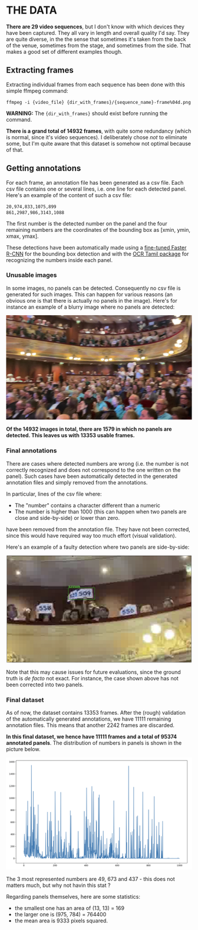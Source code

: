 # THE DATA

**There are 29 video sequences**, but I don't know with which devices they have been captured. They all vary in length and overall quality I'd say. They are quite diverse, in the the sense that sometimes it's taken from the back of the venue, sometimes from the stage, and sometimes from the side. That makes a good set of different examples though.

## Extracting frames

Extracting individual frames from each sequence has been done with this simple ffmpeg command:

```shell
ffmpeg -i {video_file} {dir_with_frames}/{sequence_name}-frame%04d.png
```

**WARNING:** The `{dir_with_frames}` should exist before running the command.

**There is a grand total of 14932 frames**, with quite some redundancy (which is normal, since it's video sequences). I deliberately chose *not* to eliminate some, but I'm quite aware that this dataset is somehow not optimal because of that.

## Getting annotations

For each frame, an annotation file has been generated as a csv file. Each csv file contains one or several lines, i.e. one line for each detected panel. Here's an example of the content of such a csv file:

```
20,974,833,1075,899
861,2987,986,3143,1088
```

The first number is the detected number on the panel and the four remaining numbers are the coordinates of the bounding box as [xmin, ymin, xmax, ymax].

These detections have been automatically made using a [fine-tuned Faster R-CNN](https://docs.pytorch.org/tutorials/intermediate/torchvision_tutorial.html) for the bounding box detection and with the [OCR Tamil package](https://github.com/gnana70/tamil_ocr) for recognizing the numbers inside each panel.


### Unusable images

In some images, no panels can be detected. Consequently no csv file is generated for such images. This can happen for various reasons (an obvious one is that there is actually no panels in the image). Here's for instance an example of a blurry image where no panels are detected:

![](img/blurry_example.jpg)  

**Of the 14932 images in total, there are 1579 in which no panels are detected. This leaves us with 13353 usable frames.**

### Final annotations

There are cases where detected numbers are wrong (i.e. the number is not correctly recognized and does not correspond to the one written on the panel). Such cases have been automatically detected in the generated annotation files and simply removed from the annotations.

In particular, lines of the csv file where:

* The "number" contains a character different than a numeric
* The number is higher than 1000 (this can happen when two panels are close and side-by-side) or lower than zero.


have been removed from the annotation file. They have not been corrected, since this would have required way too much effort (visual validation). 

Here's an example of a faulty detection where two panels are side-by-side:

![](img/side_by_side_example.jpg)  

Note that this may cause issues for future evaluations, since the ground truth is *de facto* not exact. For instance, the case shown above has not been corrected into two panels. 

### Final dataset

As of now, the dataset contains 13353 frames. After the (rough) validation of the automatically generated annotations, we have 11111 remaining annotation files. This means that another 2242 frames are discarded. 

**In this final dataset, we hence have 11111 frames and a total of 95374 annotated panels**. The distribution of numbers in panels is shown in the picture below. 

![](img/numbers_distribution.png)  

The 3 most represented numbers are 49, 673 and 437 - this does not matters much, but why not havin this stat ? 

Regarding panels themselves, here are some statistics:

*  the smallest one has an area of (13, 13) = 169
*  the larger one is (975, 784) = 764400
*  the mean area is 9333 pixels squared. 

 

